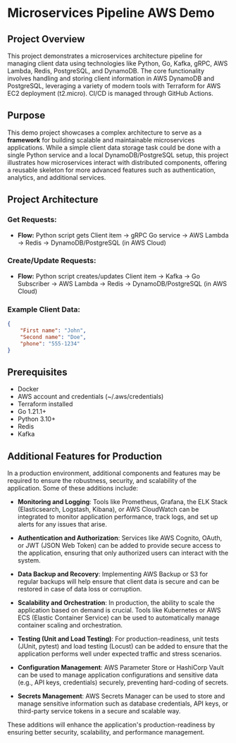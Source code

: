 # Microservices Pipeline AWS Demo

## Project Overview
This project demonstrates a microservices architecture pipeline for managing client data using technologies like Python, Go, Kafka, gRPC, AWS Lambda, Redis, PostgreSQL, and DynamoDB. The core functionality involves handling and storing client information in AWS DynamoDB and PostgreSQL, leveraging a variety of modern tools with Terraform for AWS EC2 deployment (t2.micro). CI/CD is managed through GitHub Actions.

## Purpose
This demo project showcases a complex architecture to serve as a **framework** for building scalable and maintainable microservices applications. While a simple client data storage task could be done with a single Python service and a local DynamoDB/PostgreSQL setup, this project illustrates how microservices interact with distributed components, offering a reusable skeleton for more advanced features such as authentication, analytics, and additional services.

## Project Architecture

### Get Requests:
- **Flow:** Python script gets Client item → gRPC Go service → AWS Lambda → Redis → DynamoDB/PostgreSQL (in AWS Cloud)

### Create/Update Requests:
- **Flow:** Python script creates/updates Client item → Kafka → Go Subscriber → AWS Lambda → Redis → DynamoDB/PostgreSQL (in AWS Cloud)

### Example Client Data:
```json
{
    "First name": "John",
    "Second name": "Doe",
    "phone": "555-1234"
}
```

## Prerequisites
- Docker
- AWS account and credentials (~/.aws/credentials)
- Terraform installed
- Go 1.21.1+
- Python 3.10+
- Redis
- Kafka

## Additional Features for Production

In a production environment, additional components and features may be required to ensure the robustness, security, and scalability of the application. Some of these additions include:

- **Monitoring and Logging**: Tools like Prometheus, Grafana, the ELK Stack (Elasticsearch, Logstash, Kibana), or AWS CloudWatch can be integrated to monitor application performance, track logs, and set up alerts for any issues that arise.
  
- **Authentication and Authorization**: Services like AWS Cognito, OAuth, or JWT (JSON Web Token) can be added to provide secure access to the application, ensuring that only authorized users can interact with the system.

- **Data Backup and Recovery**: Implementing AWS Backup or S3 for regular backups will help ensure that client data is secure and can be restored in case of data loss or corruption.

- **Scalability and Orchestration**: In production, the ability to scale the application based on demand is crucial. Tools like Kubernetes or AWS ECS (Elastic Container Service) can be used to automatically manage container scaling and orchestration.

- **Testing (Unit and Load Testing)**: For production-readiness, unit tests (JUnit, pytest) and load testing (Locust) can be added to ensure that the application performs well under expected traffic and stress scenarios.

- **Configuration Management**: AWS Parameter Store or HashiCorp Vault can be used to manage application configurations and sensitive data (e.g., API keys, credentials) securely, preventing hard-coding of secrets.

- **Secrets Management**: AWS Secrets Manager can be used to store and manage sensitive information such as database credentials, API keys, or third-party service tokens in a secure and scalable way.

These additions will enhance the application's production-readiness by ensuring better security, scalability, and performance management.
